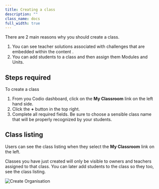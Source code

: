 ```yaml
---
title: Creating a class
description: ""
class_name: docs
full_width: true
---
```


There are 2 main reasons why you should create a class.

1. You can see teacher solutions associated with challenges that are embedded within the content .
1. You can add students to a class and then assign them Modules and Units.

## Steps required
To create a class

1. From you Codio dashboard, click on the **My Classroom** link on the left hand side.
1. Click the **+** button in the top right.
1. Complete all required fields. Be sure to choose a sensible class name that will be properly recognized by your students.

## Class listing
Users can see the class listing when they select the **My Classroom** link on the left.

Classes you have just created will only be visible to owners and teachers assigned to that class. You can later add students to the class so they too, see the class listing.

![Create Organisation](/img/docs/class_create.png)

